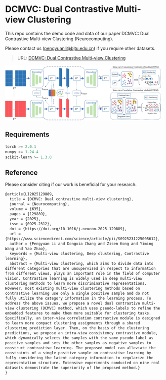 # DCMVC: Dual Contrastive Multi-view Clustering
This repo contains the demo code and data of our paper DCMVC: Dual Contrastive Multi-view Clustering (Neurocomputing).

Please contact us (pengyuanli@bjtu.edu.cn) if you require other datasets.
> URL: [DCMVC: Dual Contrastive Multi-view Clustering](https://www.sciencedirect.com/science/article/pii/S0925231225005612)
<img src="https://github.com/Lummer-Li/DCMVC/blob/main/DCMVC.png">

## Requirements
```python
torch >= 2.0.1
numpy >= 1.24.4
scikit-learn >= 1.3.0
```

## Reference
Please consider citing if our work is beneficial for your research.
```
@article{LI2025129889,
  title = {DCMVC: Dual contrastive multi-view clustering},
  journal = {Neurocomputing},
  volume = {635},
  pages = {129889},
  year = {2025},
  issn = {0925-2312},
  doi = {https://doi.org/10.1016/j.neucom.2025.129889},
  url = {https://www.sciencedirect.com/science/article/pii/S0925231225005612},
  author = {Pengyuan Li and Dongxia Chang and Zisen Kong and Yiming Wang and Yao Zhao},
  keywords = {Multi-view clustering, Deep clustering, Contrastive learning},
  abstract = {Multi-view clustering, which aims to divide data into different categories that are unsupervised in respect to information from different views, plays an important role in the field of computer vision. Contrastive learning is widely used in deep multi-view clustering methods to learn more discriminative representations. However, most existing multi-view clustering methods based on contrastive learning use only a single positive sample and do not fully utilize the category information in the learning process. To address the above issues, we propose a novel dual contrastive multi-view clustering (DCMVC) method, which uses pseudo-labels to refine the embedded features to make them more suitable for clustering tasks. Specifically, an inter-view correlation contrastive module is designed to learn more compact clustering assignments through a shared clustering prediction layer. Then, on the basis of the clustering predictions, we propose an intra-view consistency contrastive module, which dynamically selects the samples with the same pseudo label as positive samples and sets the other samples as negative samples to construct contrastive learning. The proposed model can alleviate the constraints of a single positive sample on contrastive learning by fully considering the latent category information to regularize the representation structure. Extensive experiments conducted on nine real datasets demonstrate the superiority of the proposed method.}
}
```
